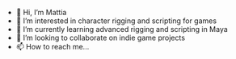 - 👋 Hi, I’m Mattia
- 👀 I’m interested in character rigging and scripting for games
- 🌱 I’m currently learning advanced rigging and scripting in Maya
- 💞️ I’m looking to collaborate on indie game projects
- 📫 How to reach me...

<!---
Msicuro/Msicuro is a ✨ special ✨ repository because its `README.md` (this file) appears on your GitHub profile.
You can click the Preview link to take a look at your changes.
--->
